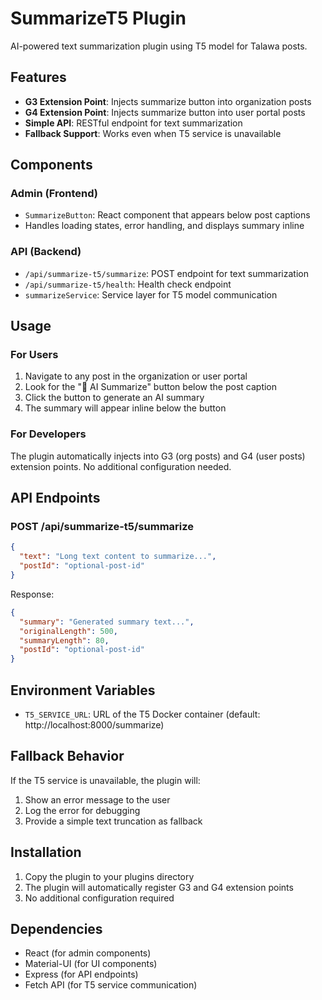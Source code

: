 # SummarizeT5 Plugin

AI-powered text summarization plugin using T5 model for Talawa posts.

## Features

- **G3 Extension Point**: Injects summarize button into organization posts
- **G4 Extension Point**: Injects summarize button into user portal posts
- **Simple API**: RESTful endpoint for text summarization
- **Fallback Support**: Works even when T5 service is unavailable

## Components

### Admin (Frontend)
- `SummarizeButton`: React component that appears below post captions
- Handles loading states, error handling, and displays summary inline

### API (Backend)
- `/api/summarize-t5/summarize`: POST endpoint for text summarization
- `/api/summarize-t5/health`: Health check endpoint
- `summarizeService`: Service layer for T5 model communication

## Usage

### For Users
1. Navigate to any post in the organization or user portal
2. Look for the "🤖 AI Summarize" button below the post caption
3. Click the button to generate an AI summary
4. The summary will appear inline below the button

### For Developers
The plugin automatically injects into G3 (org posts) and G4 (user posts) extension points. No additional configuration needed.

## API Endpoints

### POST /api/summarize-t5/summarize
```json
{
  "text": "Long text content to summarize...",
  "postId": "optional-post-id"
}
```

Response:
```json
{
  "summary": "Generated summary text...",
  "originalLength": 500,
  "summaryLength": 80,
  "postId": "optional-post-id"
}
```

## Environment Variables

- `T5_SERVICE_URL`: URL of the T5 Docker container (default: http://localhost:8000/summarize)

## Fallback Behavior

If the T5 service is unavailable, the plugin will:
1. Show an error message to the user
2. Log the error for debugging
3. Provide a simple text truncation as fallback

## Installation

1. Copy the plugin to your plugins directory
2. The plugin will automatically register G3 and G4 extension points
3. No additional configuration required

## Dependencies

- React (for admin components)
- Material-UI (for UI components)
- Express (for API endpoints)
- Fetch API (for T5 service communication)
